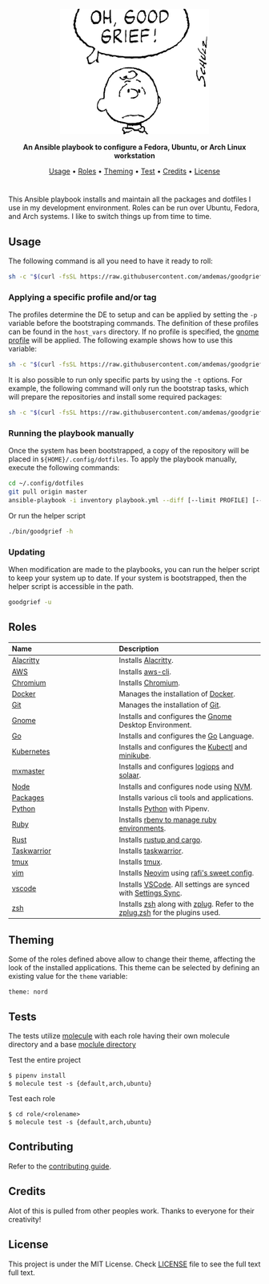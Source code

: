 <p align="center"><img height="250" src="/assets/goodgrief.png"></p>

<p align="center"><strong>An Ansible playbook to configure a Fedora, Ubuntu, or Arch Linux workstation</strong></p>
<p align="center">
  <a href="#usage">Usage</a> •
  <a href="#roles">Roles</a> •
  <a href="#theming">Theming</a> •
  <a href="#contributing">Test</a> •
  <a href="#credits">Credits</a> •
  <a href="#license">License</a>
</p>
<h1></h1>

This Ansible playbook installs and maintain all the packages and dotfiles I use in my development environment. Roles can be run over Ubuntu, Fedora, and Arch systems. I like to switch things up from time to time.

## Usage

The following command is all you need to have it ready to roll:

```sh
sh -c "$(curl -fsSL https://raw.githubusercontent.com/amdemas/goodgrief/master/bin/goodgrief)"
```

### Applying a specific profile and/or tag

The profiles determine the DE to setup and can be applied by setting the `-p` variable before the bootstraping commands. The definition of these profiles can be found in the `host_vars` directory. If no profile is specified, the [gnome profile](host_vars/gnome.yml) will be applied. The following example shows how to use this variable:

```sh
sh -c "$(curl -fsSL https://raw.githubusercontent.com/amdemas/goodgrief/master/bin/goodgrief) -p gnome"
```

It is also possible to run only specific parts by using the `-t` options. For example, the following command will only run the bootstrap tasks, which will prepare the repositories and install some required packages:

```sh
sh -c "$(curl -fsSL https://raw.githubusercontent.com/amdemas/goodgrief/master/bin/goodgrief) -p gnome -t alacritty "
```

### Running the playbook manually

Once the system has been bootstrapped, a copy of the repository will be placed in `${HOME}/.config/dotfiles`. To apply the playbook manually, execute the following commands:

```sh
cd ~/.config/dotfiles
git pull origin master
ansible-playbook -i inventory playbook.yml --diff [--limit PROFILE] [--tags TAGS] --ask-become-pass
```

Or run the helper script

```sh
./bin/goodgrief -h
```

### Updating

When modification are made to the playbooks, you can run the helper script to keep your system up to date. If your system is bootstrapped, then the helper script is accessible
in the path.

```sh
goodgrief -u
```

## Roles

<table>
  <thead>
    <tr>
      <th align="left" width="200">Name</th>
      <th align="left">Description</th>
    </tr>
  </thead>
  <tbody>
    <tr>
      <td><a href="roles/alacritty">Alacritty</a></td>
      <td>Installs <a href="https://github.com/alacritty/alacritty">Alacritty</a>.</td>
    </tr>
    <tr>
      <td><a href="roles/aws">AWS</a></td>
      <td>Installs <a href="https://github.com/aws/aws-cli">aws-cli</a>.</td>
    </tr>
    <tr>
      <td><a href="roles/chromium">Chromium</a></td>
      <td>Installs <a href="https://www.chromium.org/">Chromium</a>.</td>
    </tr>
    <tr>
      <td><a href="roles/docker">Docker</a></td>
      <td>Manages the installation of <a href="https://docker.io/">Docker</a>.</td>
    </tr>
    <tr>
      <td><a href="roles/git">Git</a></td>
      <td>Manages the installation of <a href="https://git-scm.com/">Git</a>.</td>
    </tr>
    <tr>
      <td><a href="roles/gnome">Gnome</a></td>
      <td>Installs and configures the <a href="https://gnome.org/">Gnome</a> Desktop Environment.</td>
    </tr>
    <tr>
      <td><a href="roles/go">Go</a></td>
      <td>Installs and configures the <a href="https://go.dev/">Go</a> Language.</td>
    </tr>
    <tr>
      <td><a href="roles/kube">Kubernetes</a></td>
      <td>Installs and configures the <a href="https://kubernetes.io/">Kubectl</a> and <a href="https://minikube.sigs.k8s.io/docs/start/">minikube</a>.</td>
    </tr>
    <tr>
      <td><a href="roles/mxmaster">mxmaster</a></td>
      <td>Installs and configures <a href="https://github.com/PixlOne/logiops">logiops</a> and <a href="https://github.com/pwr-Solaar/Solaar">solaar</a>.</td>
    </tr>
    <tr>
      <td><a href="roles/node">Node</a></td>
      <td>Installs and configures node using <a href="https://github.com/nvm-sh/nvm">NVM</a>.</td>
    </tr>
    <tr>
      <td><a href="roles/packages">Packages</a></td>
      <td>Installs various cli tools and applications.</td>
    </tr>
    <tr>
      <td><a href="roles/python">Python</a></td>
      <td>Installs <a href="https://www.python.org/">Python</a> with Pipenv.</td>
    </tr>
    <tr>
      <td><a href="roles/ruby">Ruby</a></td>
      <td>Installs <a href="https://github.com/rbenv/rbenv">rbenv to manage ruby environments</a>.</td>
    </tr>
    <tr>
      <td><a href="roles/rust">Rust</a></td>
      <td>Installs <a href="https://www.rust-lang.org/">rustup and cargo</a>.</td>
    </tr>
    <tr>
      <td><a href="roles/taskwarrior">Taskwarrior</a></td>
      <td>Installs <a href="https://taskwarrior.org/">taskwarrior</a>.</td>
    </tr>
    <tr>
      <td><a href="roles/tmux">tmux</a></td>
      <td>Installs <a href="https://github.com/tmux/tmux/wiki">tmux</a>.</td>
    </tr>
    <tr>
      <td><a href="roles/vim">vim</a></td>
      <td>Installs <a href="https://neovim.io/">Neovim</a> using <a href="https://github.com/rafi/vim-config">rafi's sweet config</a>.</td>
    </tr>
    <tr>
      <td><a href="roles/vscode">vscode</a></td>
      <td>Installs <a href="https://code.visualstudio.com/">VSCode</a>. All settings are synced with <a href="https://code.visualstudio.com/docs/editor/settings-sync">Settings Sync</a>.</td>
    </tr>
    <tr>
      <td><a href="roles/zsh">zsh</a></td>
      <td>Installs <a href="https://www.zsh.org/">zsh</a> along with <a href="https://github.com/zplug/zplug">zplug</a>. Refer to the <a href="roles/zsh/zplug.zsh">zplug.zsh</a> for the plugins used.</td>
    </tr>
  </tbody>
</table>

## Theming

Some of the roles defined above allow to change their theme, affecting the look of the installed applications. This theme can be selected by defining an existing value for the `theme` variable:

```yaml1
theme: nord
```

## Tests

The tests utilize [molecule](https://github.com/ansible-community/molecule) with each role having their own molecule directory and a base [moclule directory](https://molecule.readthedocs.io/en/latest/examples.html#monolith-repo)

Test the entire project

```shell
$ pipenv install
$ molecule test -s {default,arch,ubuntu}
```

Test each role

```shell
$ cd role/<rolename>
$ molecule test -s {default,arch,ubuntu}
```

## Contributing

Refer to the [contributing guide](https://github.com/amdemas/goodgrief/blob/main/CONTRIBUTING.md).

## Credits

Alot of this is pulled from other peoples work. Thanks to everyone for their creativity!

## License

This project is under the MIT License. Check [LICENSE](https://github.com/amdemas/goodgrief/blob/main/LICENSE) file to see the full text full text.
